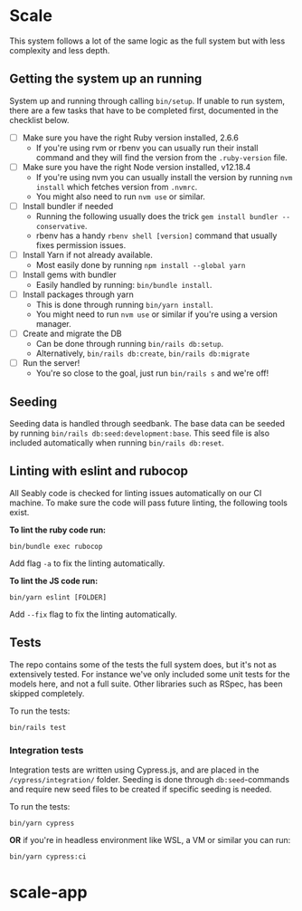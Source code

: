 # Scale
This system follows a lot of the same logic as the full system but with less complexity and less depth.

## Getting the system up an running
System up and running through calling `bin/setup`.
If unable to run system, there are a few tasks that have to be completed first, documented in the checklist below.

- [ ] Make sure you have the right Ruby version installed, 2.6.6
  * If you're using rvm or rbenv you can usually run their install command and they will find the version from the `.ruby-version` file.
- [ ] Make sure you have the right Node version installed, v12.18.4
  * If you're using nvm you can usually install the version by running `nvm install` which fetches version from `.nvmrc`.
  * You might also need to run `nvm use` or similar.
- [ ] Install bundler if needed
  * Running the following usually does the trick `gem install bundler --conservative`.
  * rbenv has a handy `rbenv shell [version]` command that usually fixes permission issues.
- [ ] Install Yarn if not already available.
  * Most easily done by running `npm install --global yarn`
- [ ] Install gems with bundler
  * Easily handled by running: `bin/bundle install`.
- [ ] Install packages through yarn
  * This is done through running `bin/yarn install`.
  * You might need to run `nvm use` or similar if you're using a version manager.
- [ ] Create and migrate the DB
  * Can be done through running `bin/rails db:setup`.
  * Alternatively, `bin/rails db:create`, `bin/rails db:migrate`
- [ ] Run the server!
  * You're so close to the goal, just run `bin/rails s` and we're off!

## Seeding
Seeding data is handled through seedbank.
The base data can be seeded by running `bin/rails db:seed:development:base`.
This seed file is also included automatically when running `bin/rails db:reset`.

## Linting with eslint and rubocop
All Seably code is checked for linting issues automatically on our CI machine.
To make sure the code will pass future linting, the following tools exist.

**To lint the ruby code run:**
```
bin/bundle exec rubocop
```
Add flag `-a` to fix the linting automatically.

**To lint the JS code run:**
```
bin/yarn eslint [FOLDER]
```
Add `--fix` flag to fix the linting automatically.

## Tests
The repo contains some of the tests the full system does, but it's not as extensively tested. For instance we've only included some unit tests for the models here, and not a full suite. Other libraries such as RSpec, has been skipped completely.

To run the tests:
```
bin/rails test
```

### Integration tests
Integration tests are written using Cypress.js, and are placed in the `/cypress/integration/` folder.
Seeding is done through `db:seed`-commands and require new seed files to be created if specific seeding is needed.

To run the tests:
```
bin/yarn cypress
```

**OR** if you're in headless environment like WSL, a VM or similar you can run:
```
bin/yarn cypress:ci
```
# scale-app
